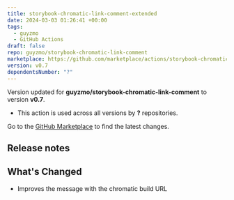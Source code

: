 ```yaml
---
title: storybook-chromatic-link-comment-extended
date: 2024-03-03 01:26:41 +00:00
tags:
  - guyzmo
  - GitHub Actions
draft: false
repo: guyzmo/storybook-chromatic-link-comment
marketplace: https://github.com/marketplace/actions/storybook-chromatic-link-comment-extended
version: v0.7
dependentsNumber: "?"
---
```



Version updated for **guyzmo/storybook-chromatic-link-comment** to version **v0.7**.
- This action is used across all versions by **?** repositories.

Go to the [GitHub Marketplace](https://github.com/marketplace/actions/storybook-chromatic-link-comment-extended) to find the latest changes.

## Release notes

## What's Changed

* Improves the message with the chromatic build URL

